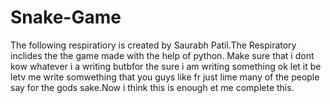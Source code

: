 # Snake-Game
The following respiratiory is created by Saurabh Patil.The Respiratory inclides the the game made with the help of python.
Make sure that i dont kow whatever i a writing butbfor the sure i am writing something ok  let it be letv me write somwething that you guys like fr just lime many of the people say for the gods sake.Now i think this is enough et me complete this.
